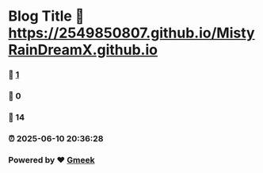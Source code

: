# Blog Title :link: https://2549850807.github.io/MistyRainDreamX.github.io 
### :page_facing_up: [1](https://2549850807.github.io/MistyRainDreamX.github.io/tag.html) 
### :speech_balloon: 0 
### :hibiscus: 14 
### :alarm_clock: 2025-06-10 20:36:28 
### Powered by :heart: [Gmeek](https://github.com/Meekdai/Gmeek)
